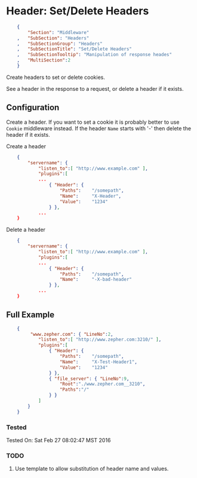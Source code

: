 Header: Set/Delete Headers
==========================
``` JSON
	{
		"Section": "Middleware"
	,	"SubSection": "Headers"
	,	"SubSectionGroup": "Headers"
	,	"SubSectionTitle": "Set/Delete Headers"
	,	"SubSectionTooltip": "Manipulation of response heades"
	, 	"MultiSection":2
	}
```

Create headers to set or delete cookies.

See a header in the response to a request, or delete a header if it exists.

Configuration
-------------

Create a header.  If you want to set a cookie it is probably better to use `Cookie` middleware instead.
If the header `Name` starts with '-' then delete the header if it exists.

Create a header

``` JSON
	{
		"servername": { 
			"listen_to":[ "http://www.example.com" ],
			"plugins":[
			...
				{ "Header": { 
					"Paths":    "/somepath",
					"Name":     "X-Header",
					"Value":    "1234"
				} },
			...
	}
``` 

Delete a header

``` JSON
	{
		"servername": { 
			"listen_to":[ "http://www.example.com" ],
			"plugins":[
			...
				{ "Header": { 
					"Paths":    "/somepath",
					"Name":     "-X-bad-header"
				} },
			...
	}
``` 

Full Example
------------

``` JSON
	{
		 "www.zepher.com": { "LineNo":2,
			"listen_to":[ "http://www.zepher.com:3210/" ],
			"plugins":[
				{ "Header": { 
					"Paths":    "/somepath",
					"Name":     "X-Test-Header1",
					"Value":    "1234"
				} },
				{ "file_server": { "LineNo":9,
					"Root":"./www.zepher.com__3210",
					"Paths":"/"
				} }
			]
		}
	}
``` 

### Tested

Tested On: Sat Feb 27 08:02:47 MST 2016

### TODO

1. Use template to allow substitution of header name and values.


